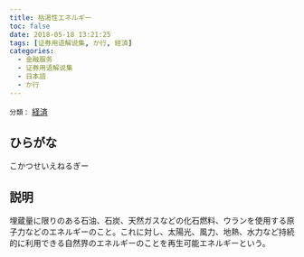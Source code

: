 ```yaml
---
title: 枯渇性エネルギー
toc: false
date: 2018-05-18 13:21:25
tags: [证券用语解说集, か行, 経済]
categories:
  - 金融服务
  - 证券用语解说集
  - 日本語
  - か行
---
```


`分類：` [経済](/tags/経済/)

## ひらがな

こかつせいえねるぎー

## 説明

埋蔵量に限りのある石油、石炭、天然ガスなどの化石燃料、ウランを使用する原子力などのエネルギーのこと。これに対し、太陽光、風力、地熱、水力など持続的に利用できる自然界のエネルギーのことを再生可能エネルギーという。
